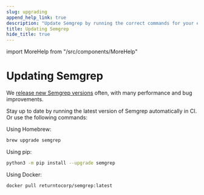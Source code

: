 ```yaml
---
slug: upgrading
append_help_link: true
description: "Update Semgrep by running the correct commands for your environment or operating system."
title: Updating Semgrep
hide_title: true
---
```


import MoreHelp from "/src/components/MoreHelp"

# Updating Semgrep

We [release new Semgrep versions](https://github.com/returntocorp/semgrep/releases) often, with many performance and bug improvements. 

Stay up to date by running the latest version of Semgrep automatically in CI. Or use the following commands:

Using Homebrew:
```sh
brew upgrade semgrep
```

Using pip:
```sh
python3 -m pip install --upgrade semgrep
```

Using Docker:
```sh
docker pull returntocorp/semgrep:latest
```


<MoreHelp />
